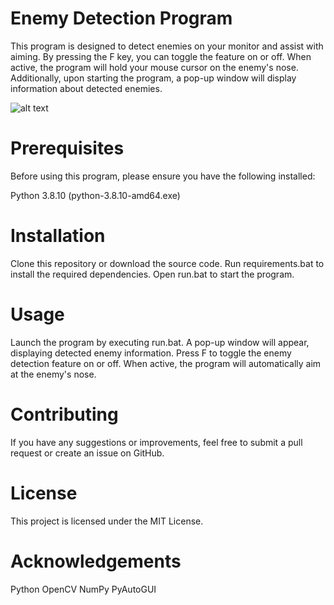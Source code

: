 # Enemy Detection Program
This program is designed to detect enemies on your monitor and assist with aiming. By pressing the F key, you can toggle the feature on or off. When active, the program will hold your mouse cursor on the enemy's nose. Additionally, upon starting the program, a pop-up window will display information about detected enemies.

![alt text](https://media.discordapp.net/attachments/785675543118741557/1102628394946015282/image.png)

# Prerequisites
Before using this program, please ensure you have the following installed:

Python 3.8.10 (python-3.8.10-amd64.exe)

# Installation
Clone this repository or download the source code.
Run requirements.bat to install the required dependencies.
Open run.bat to start the program.

# Usage
Launch the program by executing run.bat.
A pop-up window will appear, displaying detected enemy information.
Press F to toggle the enemy detection feature on or off.
When active, the program will automatically aim at the enemy's nose.

# Contributing
If you have any suggestions or improvements, feel free to submit a pull request or create an issue on GitHub.

# License
This project is licensed under the MIT License.

# Acknowledgements
Python
OpenCV
NumPy
PyAutoGUI
